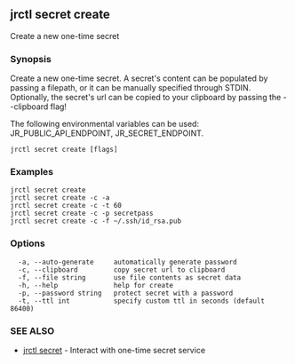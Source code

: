 ## jrctl secret create

Create a new one-time secret

### Synopsis

Create a new one-time secret. A secret's content can be populated by passing a
filepath, or it can be manually specified through STDIN. Optionally, the
secret's url can be copied to your clipboard by passing the --clipboard flag!

The following environmental variables can be used: JR_PUBLIC_API_ENDPOINT,
JR_SECRET_ENDPOINT.

```
jrctl secret create [flags]
```

### Examples

```
jrctl secret create
jrctl secret create -c -a
jrctl secret create -c -t 60
jrctl secret create -c -p secretpass
jrctl secret create -c -f ~/.ssh/id_rsa.pub
```

### Options

```
  -a, --auto-generate     automatically generate password
  -c, --clipboard         copy secret url to clipboard
  -f, --file string       use file contents as secret data
  -h, --help              help for create
  -p, --password string   protect secret with a password
  -t, --ttl int           specify custom ttl in seconds (default 86400)
```

### SEE ALSO

* [jrctl secret](jrctl_secret.md)	 - Interact with one-time secret service


